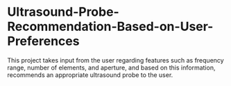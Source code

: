 # Ultrasound-Probe-Recommendation-Based-on-User-Preferences
This project takes input from the user regarding features such as frequency range, number of elements, and aperture, and based on this information, recommends an appropriate ultrasound probe to the user.
